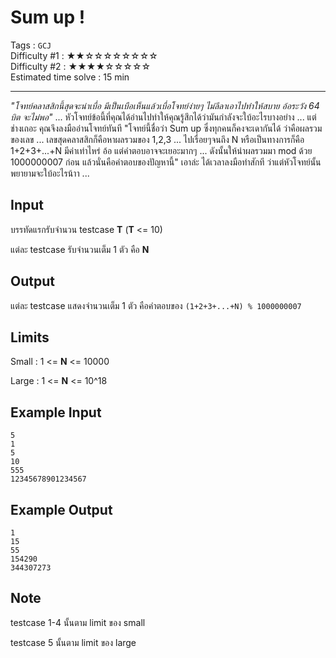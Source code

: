 Sum up !
====================
Tags : `GCJ`<br>
Difficulty #1 : &#9733;&#9733;&#9734;&#9734;&#9734;&#9734;&#9734;&#9734;&#9734;&#9734;<br>
Difficulty #2 : &#9733;&#9733;&#9733;&#9733;&#9734;&#9734;&#9734;&#9734;&#9734;<br>
Estimated time solve : 15 min<br>

- - -

*"โจทย์คลาสสิกนี้สุดจะน่าเบื่อ มีเป็นเบือเห็นแล้วเบื่อโจทย์ง่ายๆ ไม่ลีลาเอาไปทำให้สบาย อ้อระวัง 64 บิต จะไม่พอ"* ... หัวโจทย์ข้อนี้ที่คุณได้อ่านไปทำให้คุณรู้สึกได้ว่ามันกำลังจะใบ้อะไรบางอย่าง ... แต่ช่างเถอะ คุณจึงลงมืออ่านโจทย์ทันที "โจทย์นี้ชื่อว่า Sum up ซึ่งทุกคนก็คงจะเดากันได้ ว่าคือผลรวมของเลข ... เลขสุดคลาสสิกก็คือหาผลรวมของ 1,2,3 ... ไปเรื่อยๆจนถึง N หรือเป็นทางการก็คือ 1+2+3+...+N มีค่าเท่าไหร่ อ้อ แต่คำตอบอาจจะเยอะมากๆ ... ดังนั้นให้นำผลรวมมา mod ด้วย 1000000007 ก่อน แล้วนั่นคือคำตอบของปัญหานี้" เอาล่ะ ได้เวลาลงมือทำสักที ว่าแต่หัวโจทย์นั้นพยายามจะใบ้อะไรน้าา ...

Input
-----
บรรทัดแรกรับจำนวน testcase **T** (**T** <= 10)

แต่ละ testcase รับจำนวนเต็ม 1 ตัว คือ **N**

Output
------
แต่ละ testcase แสดงจำนวนเต็ม 1 ตัว คือคำตอบของ `(1+2+3+...+N) % 1000000007`

Limits
------

Small : 1 <= **N** <= 10000

Large : 1 <= **N** <= 10^18

Example Input
-------
```
5
1
5
10
555
12345678901234567
```

Example Output
-------------
```
1
15
55
154290
344307273
```

Note
----
testcase 1-4 นั้นตาม limit ของ small

testcase 5 นั้นตาม limit ของ large